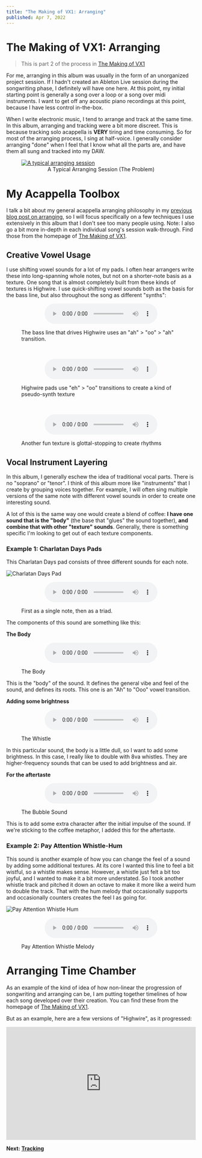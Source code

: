 ```yaml
---
title: "The Making of VX1: Arranging"
published: Apr 7, 2022
---
```

# The Making of VX1: Arranging

> This is part 2 of the process in [The Making of VX1](https://bpev.me/blog/vx1/)

For me, arranging in this album was usually in the form of an unorganized project session. If I hadn't created an Ableton Live session during the songwriting phase, I definitely will have one here. At this point, my initial starting point is generally a song over a loop or a song over midi instruments. I want to get off any acoustic piano recordings at this point, because I have less control in-the-box.

When I write electronic music, I tend to arrange and track at the same time. In this album, arranging and tracking were a bit more discreet. This is because tracking solo acappella is **VERY** tiring and time consuming. So for most of the arranging process, I sing at half-voice. I generally consider arranging "done" when I feel that I know what all the parts are, and have them all sung and tracked into my DAW.

<figure>
<a href="https://static.bpev.me/blog/vx1-arranging/arranging-session.png">
  <img alt="A typical arranging session" src="https://static.bpev.me/blog/vx1-arranging/arranging-session.png" />
</a>
<figcaption align="center">A Typical Arranging Session (The Problem)</figcaption>
</figure>

# My Acappella Toolbox

I talk a bit about my general acappella arranging philosophy in my [previous blog post on arranging](https://bpev.me/blog/arranging-acappella-music), so I will focus specifically on a few techniques I use extensively in this album that I don't see too many people using. Note: I also go a bit more in-depth in each individual song's session walk-through. Find those from the homepage of [The Making of VX1](https://bpev.me/blog/vx1).

## Creative Vowel Usage

I use shifting vowel sounds for a lot of my pads. I often hear arrangers write these into long-spanning whole notes, but not on a shorter-note basis as a texture. One song that is almost completely built from these kinds of textures is Highwire. I use quick-shifting vowel sounds both as the basis for the bass line, but also throughout the song as different "synths":

<figure>
  <p align="center">
    <audio controls src="https://static.bpev.me/blog/vx1-arranging/highwire-shifting-bass.mp3"></audio>
  </p>
  <figcaption>The bass line that drives Highwire uses an "ah" > "oo" > "ah" transition.</figcaption>
</figure>
<br />
<figure>
  <p align="center">
    <audio controls src="https://static.bpev.me/blog/vx1-arranging/highwire-shifting-vowel.mp3"></audio>
  </p>
  <figcaption>Highwire pads use "eh" > "oo" transitions to create a kind of pseudo-synth texture</figcaption>
</figure>
<br />
<figure>
  <p align="center">
    <audio controls src="https://static.bpev.me/blog/vx1-arranging/charlatan-days-vowel-cuts.mp3"></audio>
  </p>
  <figcaption>Another fun texture is glottal-stopping to create rhythms</figcaption>
</figure>

## Vocal Instrument Layering

In this album, I generally eschew the idea of traditional vocal parts. There is no "soprano" or "tenor". I think of this album more like "instruments" that I create by grouping voices together. For example, I will often sing multiple versions of the same note with different vowel sounds in order to create one interesting sound.

A lot of this is the same way one would create a blend of coffee: **I have one sound that is the "body"** (the base that "glues" the sound together), **and combine that with other "texture" sounds**. Generally, there is something specific I'm looking to get out of each texture components.

### Example 1: Charlatan Days Pads

This Charlatan Days pad consists of three different sounds for each note.

![Charlatan Days Pad](https://static.bpev.me/blog/vx1-arranging/charlatan-days-pad.png)

<figure>
  <p align="center">
    <audio controls src="https://static.bpev.me/blog/vx1-arranging/charlatan-days-pad-full.mp3"></audio>
  </p>
  <figcaption>First as a single note, then as a triad.</figcaption>
</figure>

The components of this sound are something like this:

**The Body**

<figure>
  <p align="center">
    <audio controls src="https://static.bpev.me/blog/vx1-arranging/charlatan-days-pad-base.mp3"></audio>
  </p>
  <figcaption>The Body</figcaption>
</figure>

This is the "body" of the sound. It defines the general vibe and feel of the sound, and defines its roots. This one is an "Ah" to "Ooo" vowel transition.

**Adding some brightness**

<figure>
  <p align="center">
    <audio controls src="https://static.bpev.me/blog/vx1-arranging/charlatan-days-pad-whistle.mp3"></audio>
  </p>
  <figcaption>The Whistle</figcaption>
</figure>

In this particular sound, the body is a little dull, so I want to add some brightness. In this case, I really like to double with 8va whistles. They are higher-frequency sounds that can be used to add brightness and air.

**For the aftertaste**

<figure>
  <p align="center">
    <audio controls src="https://static.bpev.me/blog/vx1-arranging/charlatan-days-pad-bubble.mp3"></audio>
  </p>
  <figcaption>The Bubble Sound</figcaption>
</figure>

This is to add some extra character after the initial impulse of the sound. If we're sticking to the coffee metaphor, I added this for the aftertaste.

### Example 2: Pay Attention Whistle-Hum

This sound is another example of how you can change the feel of a sound by adding some additional textures. At its core I wanted this line to feel a bit wistful, so a whistle makes sense. However, a whistle just felt a bit too joyful, and I wanted to make it a bit more understated. So I took another whistle track and pitched it down an octave to make it more like a weird hum to double the track. That with the hum melody that occasionally supports and occasionally counters creates the feel I as going for.

![Pay Attention Whistle Hum](https://static.bpev.me/blog/vx1-arranging/pay-attention-whistle-hum.png)

<figure>
  <p align="center">
    <audio controls src="https://static.bpev.me/blog/vx1-arranging/pay-attention-whistle-melody.mp3"></audio>
  </p>
  <figcaption>Pay Attention Whistle Melody</figcaption>
</figure>

# Arranging Time Chamber

As an example of the kind of idea of how non-linear the progression of songwriting and arranging can be, I am putting together timelines of how each song developed over their creation. You can find these from the homepage of [The Making of VX1](https://bpev.mataroa.blog/blog/vx1/).

But as an example, here are a few versions of "Highwire", as it progressed:

<iframe src="https://audio.bpev.me/blog/vx1-session-highwire/versions.pls" width="100%" height="300" frameborder="0"></iframe>

**Next: [Tracking](https://bpev.me/blog/vx1-tracking)**
